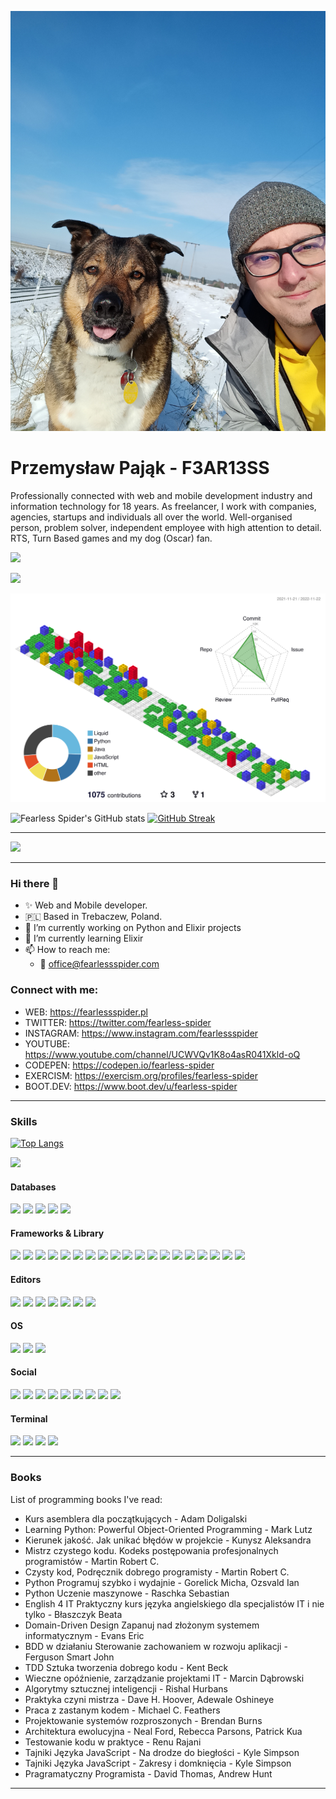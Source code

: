 ![FEARLESS SPIDER](https://github.com/fearless-spider/fearless-spider/blob/master/IMG20230206113004.jpg)

# Przemysław Pająk - F3AR13SS

Professionally connected with web and mobile development industry and information technology for 18 years. As freelancer, I work with companies, agencies, startups and individuals all over the world. Well-organised person, problem solver, independent employee with high attention to detail. RTS, Turn Based games and my dog (Oscar) fan.

<img
  src="https://cr-ss-service.azurewebsites.net/api/ScreenShot?widget=summary&username=fearless-spider&badges=2&show-avatar=false&style=--header-bg-color:%23000;--border-radius:10px"
/>

<a href="https://www.codewars.com/users/fearless-spider"><img src="https://www.codewars.com/users/fearless-spider/badges/large"></a>

<img src="profile-3d-contrib/profile-gitblock.svg" />

![Fearless Spider's GitHub stats](https://github-readme-stats.vercel.app/api?username=fearless-spider&show_icons=true)
[![GitHub Streak](https://streak-stats.demolab.com?user=fearless-spider&theme=tokyonight)](https://git.io/streak-stats)

---

<img
src="https://github-profile-trophy.vercel.app/?username=fearless-spider"
/>

---

### Hi there 👋

* ✨ Web and Mobile developer.
* 🇵🇱 Based in Trebaczew, Poland.
* 🔭 I’m currently working on Python and Elixir projects
* 🌱 I’m currently learning Elixir
* 📫 How to reach me: 
  * 📧 office@fearlessspider.com


### Connect with me:

* WEB: https://fearlessspider.pl
* TWITTER: https://twitter.com/fearless-spider
* INSTAGRAM: https://www.instagram.com/fearlessspider
* YOUTUBE: https://www.youtube.com/channel/UCWVQv1K8o4asR041Xkld-oQ
* CODEPEN: https://codepen.io/fearless-spider
* EXERCISM: https://exercism.org/profiles/fearless-spider
* BOOT.DEV: https://www.boot.dev/u/fearless-spider

---
### Skills

[![Top Langs](https://github-readme-stats.vercel.app/api/top-langs/?username=fearless-spider)](https://github.com/anuraghazra/github-readme-stats)

<img
  src="https://cr-skills-chart-widget.azurewebsites.net/api/api?username=fearless-spider&width=820"
/>

#### Databases

<img
src="https://img.shields.io/badge/MariaDB-003545?style=for-the-badge&logo=mariadb&logoColor=white"
/>
<img
src="https://img.shields.io/badge/MySQL-005C84?style=for-the-badge&logo=mysql&logoColor=white"
/>
<img
src="https://img.shields.io/badge/PostgreSQL-316192?style=for-the-badge&logo=postgresql&logoColor=white"
/>
<img
src="https://img.shields.io/badge/SQLite-07405E?style=for-the-badge&logo=sqlite&logoColor=white"
/>
<img
src="https://img.shields.io/badge/MongoDB-4EA94B?style=for-the-badge&logo=mongodb&logoColor=white"
/>

#### Frameworks & Library

<img
src="https://img.shields.io/badge/.NET-512BD4?style=for-the-badge&logo=dotnet&logoColor=white"
/>
<img
src="https://img.shields.io/badge/Bootstrap-563D7C?style=for-the-badge&logo=bootstrap&logoColor=white"
/>
<img
src="https://img.shields.io/badge/chai-A30701?style=for-the-badge&logo=chai&logoColor=white"
/>
<img
src="https://img.shields.io/badge/Cypress-17202C?style=for-the-badge&logo=cypress&logoColor=white"
/>
<img
src="https://img.shields.io/badge/Docker-2CA5E0?style=for-the-badge&logo=docker&logoColor=white"
/>
<img
src="https://img.shields.io/badge/Django-092E20?style=for-the-badge&logo=django&logoColor=green"
/>
<img
src="https://img.shields.io/badge/django%20rest-ff1709?style=for-the-badge&logo=django&logoColor=white"
/>
<img
src="https://img.shields.io/badge/Flask-000000?style=for-the-badge&logo=flask&logoColor=white"
/>
<img
src="https://img.shields.io/badge/GraphQl-E10098?style=for-the-badge&logo=graphql&logoColor=white"
/>
<img
src="https://img.shields.io/badge/Jasmine-8A4182?style=for-the-badge&logo=Jasmine&logoColor=white"
/>
<img
src="https://img.shields.io/badge/Jest-C21325?style=for-the-badge&logo=jest&logoColor=white"
/>
<img
src="https://img.shields.io/badge/jQuery-0769AD?style=for-the-badge&logo=jquery&logoColor=white"
/>
<img
src="https://img.shields.io/badge/React-20232A?style=for-the-badge&logo=react&logoColor=61DAFB"
/>
<img
src="https://img.shields.io/badge/React_Router-CA4245?style=for-the-badge&logo=react-router&logoColor=white"
/>
<img
src="https://img.shields.io/badge/Redux-593D88?style=for-the-badge&logo=redux&logoColor=white"
/>
<img
src="https://img.shields.io/badge/Robot%20Framework-000000?style=for-the-badge&logo=robot-framework&logoColor=white"
/>
<img
src="https://img.shields.io/badge/Sass-CC6699?style=for-the-badge&logo=sass&logoColor=white"
/>
<img
src="https://img.shields.io/badge/Selenium-43B02A?style=for-the-badge&logo=Selenium&logoColor=white"
/>
<img
src="https://img.shields.io/badge/shopify-8DB543?style=for-the-badge&logo=Shopify&logoColor=white"
/>

#### Editors

<img
src="https://img.shields.io/badge/NeoVim-%2357A143.svg?&style=for-the-badge&logo=neovim&logoColor=white"
/>
<img
src="https://img.shields.io/badge/VIM-%2311AB00.svg?&style=for-the-badge&logo=vim&logoColor=white"
/>
<img
src="https://img.shields.io/badge/Xcode-007ACC?style=for-the-badge&logo=Xcode&logoColor=white"
/>
<img
src="https://img.shields.io/badge/Android_Studio-3DDC84?style=for-the-badge&logo=android-studio&logoColor=white"
/>
<img
src="https://img.shields.io/badge/IntelliJ_IDEA-000000.svg?style=for-the-badge&logo=intellij-idea&logoColor=white"
/>
<img
src="https://img.shields.io/badge/-PHPStorm-181717?style=for-the-badge&logo=phpstorm&logoColor=white"
/>
<img
src="https://img.shields.io/badge/PyCharm-000000.svg?&style=for-the-badge&logo=PyCharm&logoColor=white"
/>

#### OS

<img
src="https://img.shields.io/badge/Arch_Linux-1793D1?style=for-the-badge&logo=arch-linux&logoColor=white"
/>
<img
src="https://img.shields.io/badge/Pop!_OS-48B9C7?style=for-the-badge&logo=Pop!_OS&logoColor=white"
/>
<img
src="https://img.shields.io/badge/mac%20os-000000?style=for-the-badge&logo=apple&logoColor=white"
/>

#### Social

<img
src="https://img.shields.io/badge/Bitbucket-0747a6?style=for-the-badge&logo=bitbucket&logoColor=white"
/>
<img
src="https://img.shields.io/badge/Codepen-000000?style=for-the-badge&logo=codepen&logoColor=white"
/>
<img
src="https://img.shields.io/badge/Codewars-B1361E?style=for-the-badge&logo=Codewars&logoColor=white"
/>
<img
src="https://img.shields.io/badge/Facebook-1877F2?style=for-the-badge&logo=facebook&logoColor=white"
/>
<img
src="https://img.shields.io/badge/GitHub-100000?style=for-the-badge&logo=github&logoColor=white"
/>
<img
src="https://img.shields.io/badge/GitLab-330F63?style=for-the-badge&logo=gitlab&logoColor=white"
/>
<img
src="https://img.shields.io/badge/-Hackerrank-2EC866?style=for-the-badge&logo=HackerRank&logoColor=white"
/>
<img
src="https://img.shields.io/badge/Instagram-E4405F?style=for-the-badge&logo=instagram&logoColor=white"
/>
<img
src="https://img.shields.io/badge/LinkedIn-0077B5?style=for-the-badge&logo=linkedin&logoColor=white"
/>

#### Terminal

<img
src="https://img.shields.io/badge/alacritty-F46D01?style=for-the-badge&logo=alacritty&logoColor=white"
/>
<img
src="https://img.shields.io/badge/iTerm2-000000?style=for-the-badge&logo=iterm2&logoColor=white"
/>
<img
src="https://img.shields.io/badge/starship-DD0B78?style=for-the-badge&logo=starship&logoColor=white"
/>
<img
src="https://img.shields.io/badge/tmux-1BB91F?style=for-the-badge&logo=tmux&logoColor=white"
/>

---
### Books
List of programming books I've read:
* Kurs asemblera dla początkujących - Adam Doligalski
* Learning Python: Powerful Object-Oriented Programming - Mark Lutz
* Kierunek jakość. Jak unikać błędów w projekcie - Kunysz Aleksandra
* Mistrz czystego kodu. Kodeks postępowania profesjonalnych programistów - Martin Robert C.
* Czysty kod, Podręcznik dobrego programisty - Martin Robert C.
* Python Programuj szybko i wydajnie - Gorelick Micha, Ozsvald Ian
* Python Uczenie maszynowe - Raschka Sebastian
* English 4 IT Praktyczny kurs języka angielskiego dla specjalistów IT i nie tylko - Błaszczyk Beata
* Domain-Driven Design Zapanuj nad złożonym systemem informatycznym - Evans Eric
* BDD w działaniu Sterowanie zachowaniem w rozwoju aplikacji - Ferguson Smart John
* TDD Sztuka tworzenia dobrego kodu - Kent Beck
* Wieczne opóźnienie, zarządzanie projektami IT - Marcin Dąbrowski
* Algorytmy sztucznej inteligencji - Rishal Hurbans
* Praktyka czyni mistrza - Dave H. Hoover, Adewale Oshineye
* Praca z zastanym kodem - Michael C. Feathers
* Projektowanie systemów rozproszonych - Brendan Burns
* Architektura ewolucyjna - Neal Ford, Rebecca Parsons, Patrick Kua
* Testowanie kodu w praktyce - Renu Rajani
* Tajniki Języka JavaScript - Na drodze do biegłości - Kyle Simpson
* Tajniki Języka JavaScript - Zakresy i domknięcia - Kyle Simpson
* Pragramatyczny Programista - David Thomas, Andrew Hunt

---
